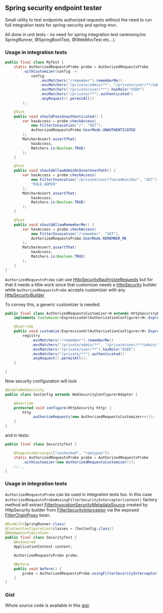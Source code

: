 ## Spring security endpoint tester

Small utility to test endpoints authorized requests without the need to run full integration tests for spring-security and spring-mvc.

All done in unit tests - no need for spring integration test ceremony(no SpringRunner, @SpringBootTest, @WebMvcTest etc...).

### Usage in integration tests
```java
public final class MyTest {
    static AuthorizedRequestsProbe probe = AuthorizedRequestsProbe
        .withCustomizer(config ->
            config
                .mvcMatchers("/remember").rememberMe()
                .mvcMatchers("/private/admin/**", "/private/user/**/admin/**").hasRole("ADMIN")
                .mvcMatchers("/private/user/**").hasRole("USER")
                .mvcMatchers("/private/**").authenticated()
                .anyRequest().permitAll()
        );

    @Test
    public void shouldPassUnauthenticated() {
        var hasAccess = probe.checkAccess(
            new FilterInvocation("/", "GET"),
            AuthorizedRequestsProbe.UserMode.UNAUTHENTICATED
        );
        MatcherAssert.assertThat(
            hasAccess,
            Matchers.is(Boolean.TRUE)
        );
    }

    @Test
    public void shouldAllowAdminOnInnerUserPath() {
        var hasAccess = probe.checkAccess(
            new FilterInvocation("/private/user/foo/admin/bar", "GET"),
            "ROLE_ADMIN"
        );
        MatcherAssert.assertThat(
            hasAccess,
            Matchers.is(Boolean.TRUE)
        );
    }

    @Test
    public void shouldAllowRememberMe() {
        var hasAccess = probe.checkAccess(
            new FilterInvocation("/remember", "GET"),
            AuthorizedRequestsProbe.UserMode.REMEMBER_ME
        );
        MatcherAssert.assertThat(
            hasAccess,
            Matchers.is(Boolean.TRUE)
        );
    }
}
```

`AuthorizedRequestsProbe` can use [HttpSecurity#authroizeRequests](https://docs.spring.io/spring-security/site/docs/current/api/org/springframework/security/config/annotation/web/builders/HttpSecurity.html#authorizeRequests(org.springframework.security.config.Customizer))
but for that it needs a little work since that customizer needs a [HttpSecurity](https://docs.spring.io/spring-security/site/docs/current/api/org/springframework/security/config/annotation/web/builders/HttpSecurity.html) builder while
`AuthorizedRequestsProbe` accepts customizer with any [HttpSecurityBuilder](https://docs.spring.io/spring-security/site/docs/current/api/org/springframework/security/config/annotation/web/HttpSecurityBuilder.html)

To convey this, a generic customizer is needed.
```java
public final class AuthorizedRequestsCustomizer<H extends HttpSecurityBuilder<H>>
    implements Customizer<ExpressionUrlAuthorizationConfigurer<H>.ExpressionInterceptUrlRegistry> {

    @Override
    public void customize(ExpressionUrlAuthorizationConfigurer<H>.ExpressionInterceptUrlRegistry registry) {
        registry
            .mvcMatchers("/remember").rememberMe()
            .mvcMatchers("/private/admin/**", "/private/user/**/admin/**").hasRole("ADMIN")
            .mvcMatchers("/private/user/**").hasRole("USER")
            .mvcMatchers("/private/**").authenticated()
            .anyRequest().permitAll();
    }

}
```

Now security configuration will look

```java
@EnableWebSecurity
public class SecConfig extends WebSecurityConfigurerAdapter {

    @Override
    protected void configure(HttpSecurity http) {
        http
            .authorizeRequests(new AuthorizedRequestsCustomizer<>());
    }
}
```
and in tests:
```java
public final class SecurityTest {

    @SuppressWarnings({"unchecked", "rawtypes"})
    static AuthorizedRequestsProbe probe = AuthorizedRequestsProbe
        .withCustomizer(new AuthorizedRequestsCustomizer());
    //...
}
```

### Usage in integration tests

`AuthorizedRequestsProbe` can be used in integration tests too.
In this case `AuthorizedRequestsProbe#usingFilterSecurityInterceptor(context)` factory method will
extract [FilterInvocationSecurityMetadataSource](https://docs.spring.io/spring-security/site/docs/4.2.19.RELEASE/apidocs/org/springframework/security/web/access/intercept/FilterInvocationSecurityMetadataSource.html) created by HttpSecurity builder from 
[FilterSecurityInterceptor](https://docs.spring.io/spring-security/site/docs/current/api/org/springframework/security/web/access/intercept/FilterSecurityInterceptor.html) via
the exposed [FilterChainProxy](https://docs.spring.io/spring-security/site/docs/current/api/org/springframework/security/web/FilterChainProxy.html) bean.

```java
@RunWith(SpringRunner.class)
@ContextConfiguration(classes = {SecConfig.class})
@WebAppConfiguration
public final class SecurityTest {
    @Autowired
    ApplicationContext context;

    AuthorizedRequestsProbe probe;

    @Before
    public void before() {
        probe = AuthorizedRequestsProbe.usingFilterSecurityInterceptor(context);
    }
}
```

### Gist
Whole source code is available in this [gist](https://gist.github.com/criske/5960f55614a5801113a3c97e7ed3737f).